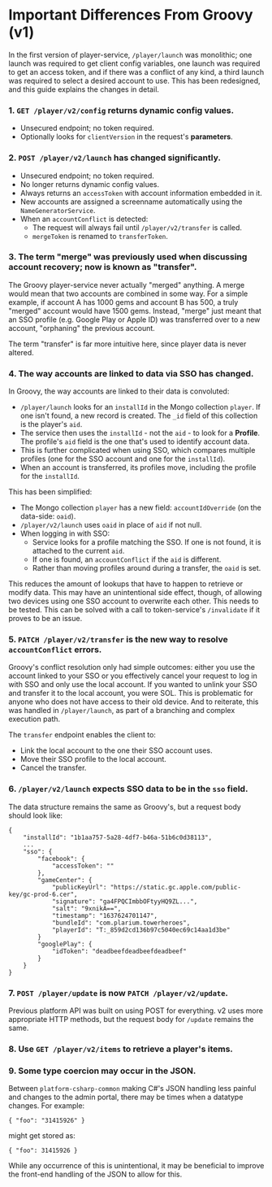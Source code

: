 # Important Differences From Groovy (v1)

In the first version of player-service, `/player/launch` was monolithic; one launch was required to get client config variables, one launch was required to get an access token, and if there was a conflict of any kind, a third launch was required to select a desired account to use.  This has been redesigned, and this guide explains the changes in detail.

### 1. `GET /player/v2/config` returns dynamic config values.

* Unsecured endpoint; no token required.
* Optionally looks for `clientVersion` in the request's **parameters**.

### 2. `POST /player/v2/launch` has changed significantly.

* Unsecured endpoint; no token required.
* No longer returns dynamic config values.
* Always returns an `accessToken` with account information embedded in it.
* New accounts are assigned a screenname automatically using the `NameGeneratorService`.
* When an `accountConflict` is detected:
	* The request will always fail until `/player/v2/transfer` is called.
	* `mergeToken` is renamed to `transferToken`.

### 3. The term "merge" was previously used when discussing account recovery; now is known as "transfer".

The Groovy player-service never actually "merged" anything.  A merge would mean that two accounts are combined in some way.  For a simple example, if account A has 1000 gems and account B has 500, a truly "merged" account would have 1500 gems.  Instead, "merge" just meant that an SSO profile (e.g. Google Play or Apple ID) was transferred over to a new account, "orphaning" the previous account.

The term "transfer" is far more intuitive here, since player data is never altered.

### 4. The way accounts are linked to data via SSO has changed.

In Groovy, the way accounts are linked to their data is convoluted:

* `/player/launch` looks for an `installId` in the Mongo collection `player`.  If one isn't found, a new record is created.  The `_id` field of this collection is the player's `aid`.
* The service then uses the `installId` - not the `aid` - to look for a **Profile**.  The profile's `aid` field is the one that's used to identify account data.
* This is further complicated when using SSO, which compares multiple profiles (one for the SSO account and one for the `installId`).
* When an account is transferred, its profiles move, including the profile for the `installId`.

This has been simplified:

* The Mongo collection `player` has a new field: `accountIdOverride` (on the data-side: `oaid`).
* `/player/v2/launch` uses `oaid` in place of `aid` if not null.
* When logging in with SSO:
	* Service looks for a profile matching the SSO.  If one is not found, it is attached to the current `aid`.
	* If one is found, an `accountConflict` if the `aid` is different.
	* Rather than moving profiles around during a transfer, the `oaid` is set.

This reduces the amount of lookups that have to happen to retrieve or modify data.  This may have an unintentional side effect, though, of allowing two devices using one SSO account to overwrite each other.  This needs to be tested.  This can be solved with a call to token-service's `/invalidate` if it proves to be an issue.

### 5. `PATCH /player/v2/transfer` is the new way to resolve `accountConflict` errors.

Groovy's conflict resolution only had simple outcomes: either you use the account linked to your SSO or you effectively cancel your request to log in with SSO and only use the local account.  If you wanted to unlink your SSO and transfer it to the local account, you were SOL.  This is problematic for anyone who does not have access to their old device.  And to reiterate, this was handled in `/player/launch`, as part of a branching and complex execution path.

The `transfer` endpoint enables the client to:

* Link the local account to the one their SSO account uses.
* Move their SSO profile to the local account.
* Cancel the transfer.

### 6. `/player/v2/launch` expects SSO data to be in the `sso` field.

The data structure remains the same as Groovy's, but a request body should look like:

```
{
    "installId": "1b1aa757-5a28-4df7-b46a-51b6c0d38113",
    ...
    "sso": {
        "facebook": {
            "accessToken": ""
        },
        "gameCenter": {
            "publicKeyUrl": "https://static.gc.apple.com/public-key/gc-prod-6.cer",
            "signature": "ga4FPQCImbbOFtyyHQ9ZL...",
            "salt": "9xnikA==",
            "timestamp": "1637624701147",
            "bundleId": "com.plarium.towerheroes",
            "playerId": "T:_859d2cd136b97c5040ec69c14aa1d3be"
        }
        "googlePlay": {
            "idToken": "deadbeefdeadbeefdeadbeef"
        }
    }
}
```

### 7. `POST /player/update` is now `PATCH /player/v2/update`.

Previous platform API was built on using POST for everything.  v2 uses more appropriate HTTP methods, but the request body for `/update` remains the same.

### 8. Use `GET /player/v2/items` to retrieve a player's items.


### 9. Some type coercion may occur in the JSON.

Between `platform-csharp-common` making C#'s JSON handling less painful and changes to the admin portal, there may be times when a datatype changes.  For example:

```
{ "foo": "31415926" }
```
might get stored as:
```
{ "foo": 31415926 }
```

While any occurrence of this is unintentional, it may be beneficial to improve the front-end handling of the JSON to allow for this.
